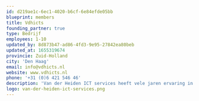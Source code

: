 ```yaml
---
id: d219ae1c-6ec1-4020-b6cf-6e84efde05bb
blueprint: members
title: Vdhicts
founding_partner: true
type: Bedrijf
employees: 1-10
updated_by: 8d873b47-ad86-4fd3-9e95-27842ea80beb
updated_at: 1655319674
provincie: Zuid-Holland
city: 'Den Haag'
email: info@vdhicts.nl
website: www.vdhicts.nl
phone: '+31 (0)6 421 546 46'
description: 'Van der Heiden ICT services heeft vele jaren ervaring in het managen en ontwikkelen van betrouwbare en flexibele webbased oplossing voor het MKB, overheid en onderwijs. Hierbij loopt de dienstverlening uiteen van adviseren of ontwikkelen tot opzetten van development teams of omgevingen. Hierbij kan de opdrachtgever alle zorgen uit handen worden genomen. Bedrijfsprocessen worden in kaart gebracht, technische voorzieningen worden aangeboden en een implementatie kan worden ondersteund.'
logo: van-der-heiden-ict-services.png
---
```

